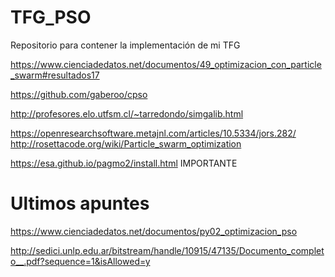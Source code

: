 # TFG_PSO
Repositorio para contener la implementación de mi TFG

https://www.cienciadedatos.net/documentos/49_optimizacion_con_particle_swarm#resultados17

https://github.com/gaberoo/cpso

http://profesores.elo.utfsm.cl/~tarredondo/simgalib.html

https://openresearchsoftware.metajnl.com/articles/10.5334/jors.282/
http://rosettacode.org/wiki/Particle_swarm_optimization

https://esa.github.io/pagmo2/install.html IMPORTANTE

# Ultimos apuntes

https://www.cienciadedatos.net/documentos/py02_optimizacion_pso

http://sedici.unlp.edu.ar/bitstream/handle/10915/47135/Documento_completo__.pdf?sequence=1&isAllowed=y

